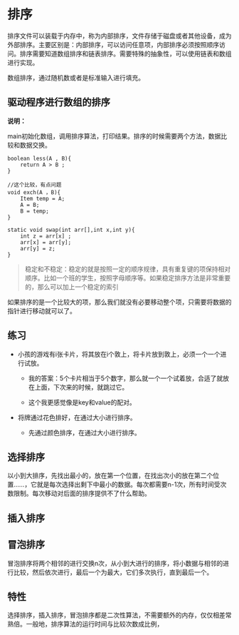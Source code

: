 # 排序

排序文件可以装载于内存中，称为内部排序，文件存储于磁盘或者其他设备，成为外部排序。主要区别是：内部排序，可以访问任意项，内部排序必须按照顺序访问。排序需要知道数组排序和链表排序。需要特殊的抽象性，可以使用链表和数组进行实现。

数组排序，通过随机数或者是标准输入进行填充。

## 驱动程序进行数组的排序

**说明：**

main初始化数组，调用排序算法，打印结果。排序的时候需要两个方法，数据比较和数据交换。

```
boolean less(A , B){
    return A > B ;
}

//这个比较，有点问题
void exch(A ，B){
    Item temp = A;
    A = B;
    B = temp;
}

static void swap(int arr[],int x,int y){
    int z = arr[x] ;
    arr[x] = arr[y];
    arr[y] = z;
}
```

> 稳定和不稳定：稳定的就是按照一定的顺序规律，具有重复键的项保持相对顺序。比如一个班的学生，按照字母顺序等。如果稳定排序方法是非常重要的，那么可以加上一个稳定的索引

如果排序的是一个比较大的项，那么我们就没有必要移动整个项，只需要将数据的指针进行移动就可以了。

## 练习

- 小孩的游戏有i张卡片，将其放在i个敦上，将卡片放到敦上，必须一个一个进行试放。

    - 我的答案：5个卡片相当于5个数字，那么就一个一个试着放，合适了就放在上面，下次来的时候，就跳过它。
    
    - 这个我更感觉像是key和value的配对。

- 将牌通过花色排好，在通过大小进行排序。

    - 先通过颜色排序，在通过大小进行排序。


## 选择排序

以小到大排序，先找出最小的，放在第一个位置，在找出次小的放在第二个位置……，它就是每次选择出剩下中最小的数据。每次都需要n-1次，所有时间受次数限制。每次移动对后面的排序提供不了什么帮助。


## 插入排序

## 冒泡排序

冒泡排序将两个相邻的进行交换n次，从小到大进行的排序，将小数据与相邻的进行比较，然后依次进行，最后一个为最大，它们多次执行，直到最后一个。

## 特性

选择排序，插入排序，冒泡排序都是二次性算法，不需要额外的内存，仅仅相差常熟倍。一般地，排序算法的运行时间与比较次数成比例，
